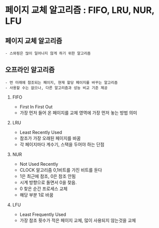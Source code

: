 # 페이지 교체 알고리즘 : FIFO, LRU, NUR, LFU

## 페이지 교체 알고리즘
    - 스와핑은 많이 일어나지 않게 하기 위한 알고리즘

## 오프라인 알고리즘
    - 먼 미래에 참조되는 페이지, 현재 할당 페이지를 바꾸는 알고리즘
    - 사용할 수는 없으나, 다른 알고리즘과 성능 비교 기준 제공

1. FIFO
    - First In First Out
    - 가장 먼저 들어 온 페이지를 교체 영역에 가장 먼저 놓는 방법 의미

2. LRU
    - Least Recently Used
    - 참조가 가장 오래된 페이지를 바꿈
    - 각 페이지마다 계수기, 스택을 두어야 하는 단점

3. NUR
    - Not Used Recently
    - CLOCK 알고리즘 0,1비트를 가진 비트를 둔다
    - 1은 최근에 참조, 0은 참조 안됨
    - 시계 방향으로 돌면서 0을 찾음.
    - 0 찾은 순간 프로세스 교체
    - 해당 부분 1로 바꿈

4. LFU
    - Least Frequently Used
    - 가장 참조 횟수가 적은 페이지 교체, 많이 사용되지 않는것을 교체

